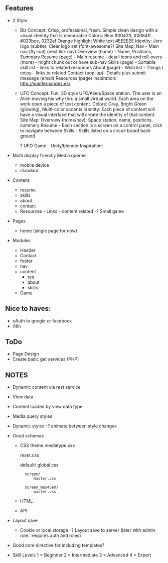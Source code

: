 Features
--------

- 2 Style
    - Biz
        Concept: Crisp, professional, fresh.  Simple clean design with a visual identity that is memorable
        Colors: 
            Blue #0042ff, #0084ff #023bce, 0232af
            Orange highlight
            White text #EEEEEE
        Identity: Jerv logo (subtle).  Clear logo set (font-awesome?)
        Site Map:
            Nav - Main nav (fly-out) (next link nav)
            Overview (home) - Name, Positions, Summary
            Resume (page) - Main resume - detail icons and roll-overs (more) - might chunk out or have sub-nav
            Skills (page) - Sortable skill list - links to related resources
            About (page) - Wish list - Things I enjoy - links to related
            Contact (pop-up)- Details plus submit message (email)
            Resources (page)
        Inspiration:
            http://joanfernandez.es/

    - UFO
        Concept: Fun, 3D style UFO/Alien/Space station.
            The user is an Alien moving his why thru a small virtual world.
            Each area on the work open a piece of text content.
        Colors: Gray, Bright Green (glowing), Multi-color accents
        Identity: Each piece of content will have a visual interface that will create the identity of that content.
        Site Map:
            Overview (home/nav): Space station, name, positions, summary
            Resume - Each section is a screen on a control panel, click to navigate between
            Skills - Skills listed on a circuit board back ground

        ? UFO Game - Unity/blender
        Inspiration:


- Multi display friendly Media queries
    - mobile device
    - standard

- Content:
    - resume
    - skills
    - about
    - contact
    - Resources - Links - content related
    -? Small game

- Pages
    - home (single page for now)
- Modules
    - Header
    - Contact
    - footer
    - nav
    - content
        - res
        - about
        - skills
    - Game

Nice to haves:
--------------

- oAuth to google or facebook
- i16n

ToDo
----
- Page Design
- Create basic get services (PHP)

NOTES
-----

- Dynamic content via rest service

- View data

- Content loaded by view data type

- Media query styles

- Dynamic styles
    -? animate between style changes

- Good schemas
    - CSS
        theme.mediatype.xxx

        reset.css

        default/
            global.css

            screen/
                master.css

            screen_max45em/
                master.css

    - HTML
    - API

- Layout save
    - Cookie or local storage
    -? Layout save to server (later with admin role.. requires auth and roles)

- Good core directive for including templates?

- Skill Levels
    1 = Beginner 
    2 = Intermediate
    3 = Advanced
    4 = Expert




